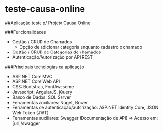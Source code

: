 # teste-causa-online

##Aplicação teste p/ Projeto Causa Online


###Funcionalidades
 - Gestão / CRUD de Chamados 
   - Opção de adicionar categoria enquanto cadastro o chamado
 - Gestão / CRUD de Categorias de chamados
 - Autenticação/Autorização por API REST
 

###Principais tecnologias da aplicação
 - ASP.NET Core MVC
 - ASP.NET Core Web API
 - CSS: Bootstrap, FontAwesome
 - Javascript: AngularJS, jQuery
 - Banco de Dados: SQL Server
 - Ferramentas auxiliares: Nuget, Bower
 - Ferramentas de autenticação/autorização: ASP.NET Identity Core, JSON Web Token (JWT)
 - Ferramentas auxiliares: Swagger (Documentação de API) => Acesso em: [url]/swagger
 
 
 
